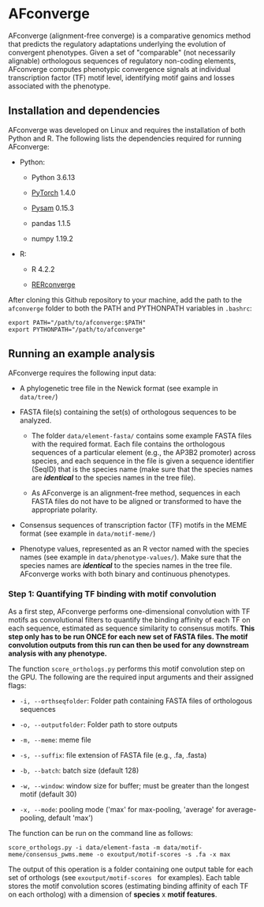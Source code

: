 # AFconverge

AFconverge (alignment-free converge) is a comparative genomics method that predicts the regulatory adaptations underlying the evolution of convergent phenotypes. Given a set of "comparable" (not necessarily alignable) orthologous sequences of regulatory non-coding elements, AFconverge computes phenotypic convergence signals at individual transcription factor (TF) motif level, identifying motif gains and losses associated with the phenotype.


## Installation and dependencies

AFconverge was developed on Linux and requires the installation of both Python and R. The following lists the dependencies required for running AFconverge:

- Python:

    - Python 3.6.13

    - [PyTorch](https://pytorch.org/) 1.4.0

    - [Pysam](https://pysam.readthedocs.io/en/latest/index.html) 0.15.3

    - pandas 1.1.5
    
    - numpy 1.19.2
    
- R:
    - R 4.2.2
    
    - [RERconverge](https://github.com/nclark-lab/RERconverge)
    
After cloning this Github repository to your machine, add the path to the `afconverge` folder to both the PATH and PYTHONPATH variables in `.bashrc`:


```
export PATH="/path/to/afconverge:$PATH"
export PYTHONPATH="/path/to/afconverge"
```


## Running an example analysis

AFconverge requires the following input data:

* A phylogenetic tree file in the Newick format (see example in `data/tree/`)

* FASTA file(s) containing the set(s) of orthologous sequences to be analyzed. 

    - The folder `data/element-fasta/` contains some example FASTA files with the required format. Each file contains the orthologous sequences of a particular element (e.g., the AP3B2 promoter) across species, and each sequence in the file is given a sequence identifier (SeqID) that is the species name (make sure that the species names are ***identical*** to the species names in the tree file).
    
    - As AFconverge is an alignment-free method, sequences in each FASTA files do not have to be aligned or transformed to have the appropriate polarity.
    
* Consensus sequences of transcription factor (TF) motifs in the MEME format (see example in `data/motif-meme/`)

* Phenotype values, represented as an R vector named with the species names (see example in `data/phenotype-values/`). Make sure that the species names are ***identical*** to the species names in the tree file. AFconverge works with both binary and continuous phenotypes.



### Step 1: Quantifying TF binding with motif convolution

As a first step, AFconverge performs one-dimensional convolution with TF motifs as convolutional filters to quantify the binding affinity of each TF on each sequence, estimated as sequence similarity to consensus motifs. **This step only has to be run ONCE for each new set of FASTA files. The motif convolution outputs from this run can then be used for any downstream analysis with any phenotype.**

The function `score_orthologs.py` performs this motif convolution step on the GPU. The following are the required input arguments and their assigned flags:

* `-i, --orthseqfolder`: Folder path containing FASTA files of orthologous sequences

* `-o, --outputfolder`: Folder path to store outputs

* `-m, --meme`: meme file

* `-s, --suffix`: file extension of FASTA file (e.g., .fa, .fasta)

* `-b, --batch`: batch size (default 128)

* `-w, --window`: window size for buffer; must be greater than the longest motif (default 30)

* `-x, --mode`: pooling mode ('max' for max-pooling, 'average' for average-pooling, default 'max')

The function can be run on the command line as follows:

```
score_orthologs.py -i data/element-fasta -m data/motif-meme/consensus_pwms.meme -o exoutput/motif-scores -s .fa -x max
```

The output of this operation is a folder containing one output table for each set of orthologs (see `exoutput/motif-scores ` for examples). Each table stores the motif convolution scores (estimating binding affinity of each TF on each ortholog) with a dimension of __species__ x __motif features__.
